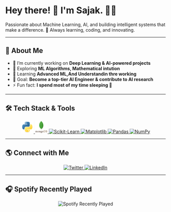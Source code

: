 # Hey there! 👋 I'm Sajak. 👨‍💻  

Passionate about Machine Learning, AI, and building intelligent systems that make a difference. 🚀 Always learning, coding, and innovating.  

---

## 🚀 About Me  

- 🔭 I’m currently working on **Deep Learning & AI-powered projects**  
- 📖 Exploring **ML Algorithms, Mathematical intution**  
- 🌱 Learning **Advanced ML,And Understandin thre working**  
- 🎯 Goal: **Become a top-tier AI Engineer & contribute to AI research**    
- ⚡ Fun fact: **I spend most of my time sleeping 🛌**  

---

## 🛠️ Tech Stack & Tools  
<p align="center">  
  <a href="https://www.python.org/" target="_blank" rel="noreferrer">  
    <img src="https://raw.githubusercontent.com/devicons/devicon/master/icons/python/python-original.svg" alt="Python" width="40" height="40"/>  
  </a>  
  <a href="https://www.mongodb.com/" target="_blank" rel="noreferrer">  
    <img src="https://raw.githubusercontent.com/devicons/devicon/master/icons/mongodb/mongodb-original-wordmark.svg" alt="MongoDB" width="40" height="40"/>  
  </a>  
  <a href="https://scikit-learn.org/" target="_blank" rel="noreferrer">  
    <img src="https://upload.wikimedia.org/wikipedia/commons/0/05/Scikit_learn_logo_small.svg" alt="Scikit-Learn" width="40" height="40"/>  
  </a>  
  <a href="https://matplotlib.org/" target="_blank" rel="noreferrer">  
    <img src="https://upload.wikimedia.org/wikipedia/commons/8/84/Matplotlib_icon.svg" alt="Matplotlib" width="40" height="40"/>  
  </a>  
  <a href="https://pandas.pydata.org/" target="_blank" rel="noreferrer">  
    <img src="https://upload.wikimedia.org/wikipedia/commons/e/ed/Pandas_logo.svg" alt="Pandas" width="40" height="40"/>  
  </a>  
  <a href="https://numpy.org/" target="_blank" rel="noreferrer">  
    <img src="https://upload.wikimedia.org/wikipedia/commons/3/31/NumPy_logo_2020.svg" alt="NumPy" width="40" height="40"/>  
  </a>  
</p>  

---

## 🌎 Connect with Me  
<p align="center">  
  <a href="https://x.com/imBrogrammer" target="_blank">  
    <img src="https://img.shields.io/badge/Twitter-%231DA1F2.svg?&style=for-the-badge&logo=Twitter&logoColor=white" alt="Twitter"/>  
  </a>  
  <a href="https://www.linkedin.com/in/sajak-basnet-7b2792353" target="_blank">  
    <img src="https://img.shields.io/badge/LinkedIn-%230A66C2.svg?&style=for-the-badge&logo=LinkedIn&logoColor=white" alt="LinkedIn"/>  
  </a>   
</p>  

---

## 🎧 Spotify Recently Played  
<p align="center">  
  <img src="https://spotify-recently-played-readme.vercel.app/api?user=31s4fg3lf4sjyvskdx6s65fffg5u&unique=1" alt="Spotify Recently Played" />  
</p>  


